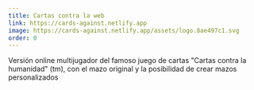 ```yaml
---
title: Cartas contra la web
link: https://cards-against.netlify.app
image: https://cards-against.netlify.app/assets/logo.8ae497c1.svg
order: 0
---
```


Versión online multijugador del famoso juego de cartas "Cartas contra la humanidad" (tm), con el mazo original y la posibilidad de crear mazos personalizados
